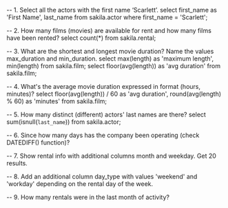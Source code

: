 -- 1. Select all the actors with the first name ‘Scarlett’.
select first_name as 'First Name', last_name from sakila.actor
where first_name = 'Scarlett';

-- 2. How many films (movies) are available for rent and how many films have been rented?
select count(*) from sakila.rental;

-- 3. What are the shortest and longest movie duration? Name the values max_duration and min_duration.
select max(length) as 'maximum length', min(length) from sakila.film;
select floor(avg(length)) as 'avg duration' from sakila.film;

-- 4. What's the average movie duration expressed in format (hours, minutes)?
select floor(avg(length)) / 60 as 'avg duration', round(avg(length) % 60) as 'minutes' from sakila.film;

-- 5. How many distinct (different) actors' last names are there?
select sum(isnull(`last_name`)) from sakila.actor;

-- 6. Since how many days has the company been operating (check DATEDIFF() function)?

-- 7. Show rental info with additional columns month and weekday. Get 20 results.

-- 8. Add an additional column day_type with values 'weekend' and 'workday' depending on the rental day of the week.

-- 9. How many rentals were in the last month of activity?

